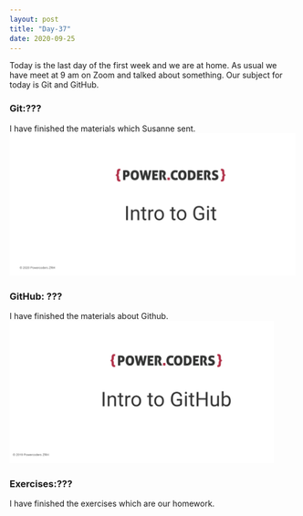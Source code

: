 ```yaml
---
layout: post
title: "Day-37"
date: 2020-09-25
---
```

Today is the last day of the first week and we are at home. As usual we have meet at 9 am on Zoom and talked about something. Our subject for today is Git and GitHub.



<h3>Git:??? </h3>
I  have finished the materials which Susanne sent.

<img src="/Images/Git.png" alt="day27Git" height="250">

<h3> GitHub: ???</h3>
I have finished the materials about Github.


<img src="/Images/GitHub.png" alt="day27GitHub" height="250">

<h3> Exercises:??? </h3>
I have finished the exercises which are our homework.



